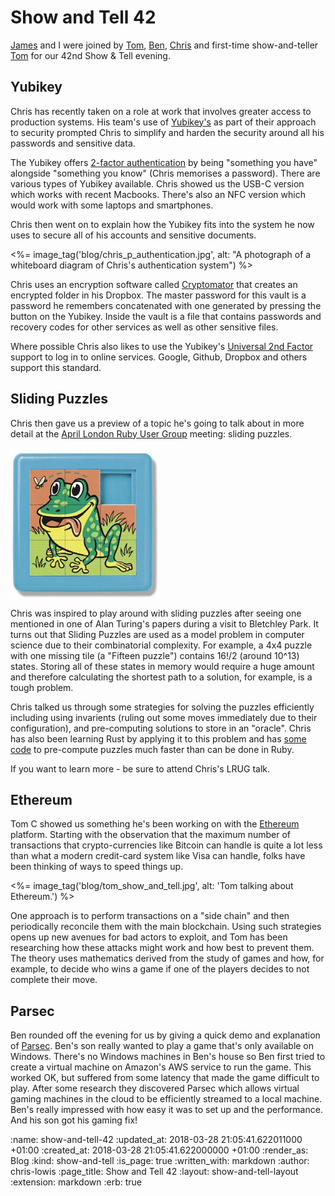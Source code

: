 Show and Tell 42
================

[James](/james-mead) and I were joined by [Tom](http://codon.com/), [Ben](https://twitter.com/beng), [Chris](http://chris.patuzzo.co.uk/) and first-time show-and-teller [Tom](https://github.com/tomclose) for our 42nd Show & Tell evening.

## Yubikey

Chris has recently taken on a role at work that involves greater access to production systems. His team's use of [Yubikey's](https://www.yubico.com/) as part of their approach to security prompted Chris to simplify and harden the security around all his passwords and sensitive data.

The Yubikey offers [2-factor authentication](https://en.wikipedia.org/wiki/Multi-factor_authentication) by being "something you have" alongside "something you know" (Chris memorises a password). There are various types of Yubikey available. Chris showed us the USB-C version which works with recent Macbooks. There's also an NFC version which would work with some laptops and smartphones.

Chris then went on to explain how the Yubikey fits into the system he now uses to secure all of his accounts and sensitive documents.

<%= image_tag('blog/chris_p_authentication.jpg', alt: "A photograph of a whiteboard diagram of Chris's authentication system") %>

Chris uses an encryption software called [Cryptomator](https://cryptomator.org/) that creates an encrypted folder in his Dropbox. The master password for this vault is a password he remembers concatenated with one generated by pressing the button on the Yubikey. Inside the vault is a file that contains passwords and recovery codes for other services as well as other sensitive files.

Where possible Chris also likes to use the Yubikey's [Universal 2nd Factor](https://en.wikipedia.org/wiki/Universal_2nd_Factor) support to log in to online services. Google, Github, Dropbox and others support this standard.

## Sliding Puzzles

Chris then gave us a preview of a topic he's going to talk about in more detail at the [April London Ruby User Group](http://lrug.org/meetings/2018/april/) meeting: sliding puzzles.

![A sliding puzzle featuring a frog. ](https://raw.githubusercontent.com/tuzz/sliding_puzzle/master/frog.jpg)

Chris was inspired to play around with sliding puzzles after seeing one mentioned in one of Alan Turing's papers during a visit to Bletchley Park. It turns out that Sliding Puzzles are used as a model problem in computer science due to their combinatorial complexity. For example, a 4x4 puzzle with one missing tile (a "Fifteen puzzle") contains 16!/2 (around 10^13) states. Storing all of these states in memory would require a huge amount and therefore calculating the shortest path to a solution, for example, is a tough problem.

Chris talked us through some strategies for solving the puzzles efficiently including using invarients (ruling out some moves immediately due to their configuration), and pre-computing solutions to store in an "oracle". Chris has also been learning Rust by applying it to this problem and has [some code](https://github.com/tuzz/sliding_puzzle_rust) to pre-compute puzzles much faster than can be done in Ruby.

If you want to learn more - be sure to attend Chris's LRUG talk.

## Ethereum

Tom C showed us something he's been working on with the [Ethereum](https://www.ethereum.org/) platform. Starting with the observation that the maximum number of transactions that crypto-currencies like Bitcoin can handle is quite a lot less than what a modern credit-card system like Visa can handle, folks have been thinking of ways to speed things up.

<%= image_tag('blog/tom_show_and_tell.jpg', alt: 'Tom talking about Ethereum.') %>

One approach is to perform transactions on a "side chain" and then periodically reconcile them with the main blockchain. Using such strategies opens up new avenues for bad actors to exploit, and Tom has been researching how these attacks might work and how best to prevent them. The theory uses mathematics derived from the study of games and how, for example, to decide who wins a game if one of the players decides to not complete their move.

## Parsec

Ben rounded off the evening for us by giving a quick demo and explanation of [Parsec](https://parsecgaming.com/). Ben's son really wanted to play a game that's only available on Windows. There's no Windows machines in Ben's house so Ben first tried to create a virtual machine on Amazon's AWS service  to run the game. This worked OK, but suffered from some latency that made the game difficult to play. After some research they discovered Parsec which allows virtual gaming machines in the cloud to be efficiently streamed to a local machine. Ben's really impressed with how easy it was to set up and the performance. And his son got his gaming fix!


:name: show-and-tell-42
:updated_at: 2018-03-28 21:05:41.622011000 +01:00
:created_at: 2018-03-28 21:05:41.622000000 +01:00
:render_as: Blog
:kind: show-and-tell
:is_page: true
:written_with: markdown
:author: chris-lowis
:page_title: Show and Tell 42
:layout: show-and-tell-layout
:extension: markdown
:erb: true

